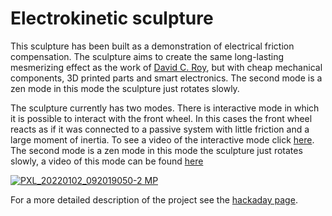 # Electrokinetic sculpture
This sculpture has been built as a demonstration of electrical friction compensation. The sculpture aims to create the same long-lasting mesmerizing effect as the work of [David C. Roy](https://www.woodthatworks.com/), but with cheap mechanical components, 3D printed parts and smart electronics. The second mode is a zen mode in this mode the sculpture just rotates slowly.

The sculpture currently has two modes. There is interactive mode in which it is possible to interact with the front wheel. In this cases the front wheel reacts as if it was connected to a passive system with little friction and a large moment of inertia. To see a video of the interactive mode click [here](https://youtu.be/oQwkW7BH-mE). The second mode is a zen mode in this mode the sculpture just rotates slowly, a video of this mode can be found [here](https://youtu.be/FcRmKU-JQ9s "Video on Youtube")


[![PXL_20220102_092019050-2 MP](https://user-images.githubusercontent.com/6079002/147871917-449bd512-f3b7-4ce4-81d3-880b2d29c4e7.jpg)](https://youtu.be/oQwkW7BH-mE "Video on Youtube")

For a more detailed description of the project see the [hackaday page](https://hackaday.io/project/183344-electrokinetic-sculpture).
